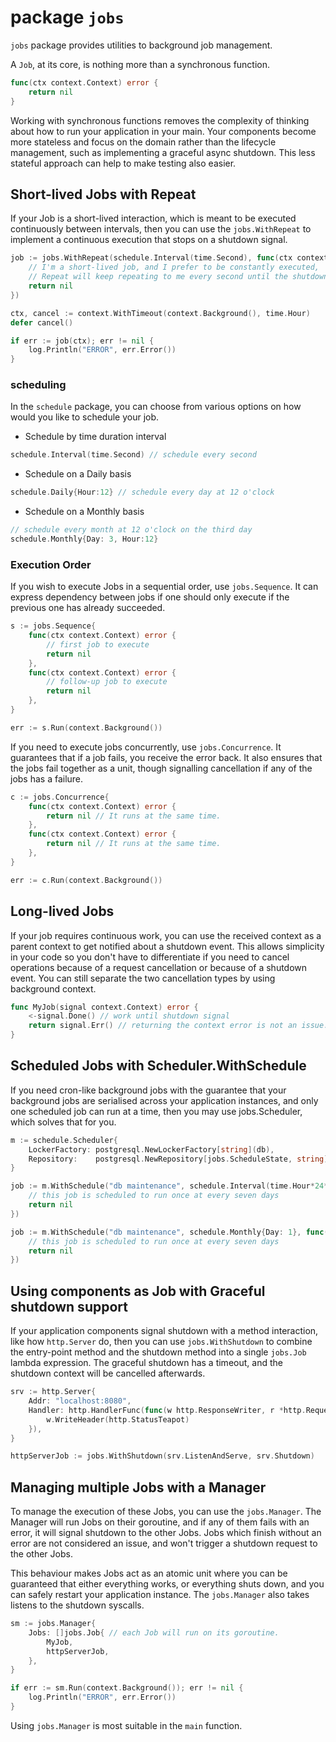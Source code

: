 # package `jobs`

`jobs` package provides utilities to background job management.

A `Job`, at its core, is nothing more than a synchronous function.

```go
func(ctx context.Context) error {
	return nil
}
```

Working with synchronous functions removes the complexity of thinking about how to run your application in your main.
Your components become more stateless and focus on the domain rather than the lifecycle management, such as implementing a graceful async shutdown.
This less stateful approach can help to make testing also easier.

## Short-lived Jobs with Repeat

If your Job is a short-lived interaction, which is meant to be executed continuously between intervals,
then you can use the `jobs.WithRepeat` to implement a continuous execution that stops on a shutdown signal.

```go
job := jobs.WithRepeat(schedule.Interval(time.Second), func(ctx context.Context) error {
	// I'm a short-lived job, and I prefer to be constantly executed,
	// Repeat will keep repeating to me every second until the shutdown is signalled.
	return nil
})

ctx, cancel := context.WithTimeout(context.Background(), time.Hour)
defer cancel()

if err := job(ctx); err != nil {
	log.Println("ERROR", err.Error())
}
```

### scheduling

In the `schedule` package, you can choose from various options on how would you like to schedule your job.

- Schedule by time duration interval
```go
schedule.Interval(time.Second) // schedule every second
```

- Schedule on a Daily basis
```go
schedule.Daily{Hour:12} // schedule every day at 12 o'clock
```

- Schedule on a Monthly basis
```go
// schedule every month at 12 o'clock on the third day
schedule.Monthly{Day: 3, Hour:12} 
```

### Execution Order

If you wish to execute Jobs in a sequential order, use `jobs.Sequence`.
It can express dependency between jobs if one should only execute if the previous one has already succeeded. 

```go
s := jobs.Sequence{
    func(ctx context.Context) error {
        // first job to execute
        return nil
    },
    func(ctx context.Context) error {
        // follow-up job to execute
        return nil
    },
}

err := s.Run(context.Background())
```

If you need to execute jobs concurrently, use `jobs.Concurrence`.
It guarantees that if a job fails, you receive the error back.
It also ensures that the jobs fail together as a unit, 
though signalling cancellation if any of the jobs has a failure.

```go
c := jobs.Concurrence{
    func(ctx context.Context) error {
        return nil // It runs at the same time.
    },
    func(ctx context.Context) error {
        return nil // It runs at the same time.
    },
}

err := c.Run(context.Background())
```


## Long-lived Jobs

If your job requires continuous work, you can use the received context as a parent context to get notified about a shutdown event.
This allows simplicity in your code so you don't have to differentiate if you need to cancel operations because of a request cancellation or because of a shutdown event.
You can still separate the two cancellation types by using background context.

```go
func MyJob(signal context.Context) error {
	<-signal.Done() // work until shutdown signal
	return signal.Err() // returning the context error is not an issue.
}
```

## Scheduled Jobs with Scheduler.WithSchedule

If you need cron-like background jobs with the guarantee that your background jobs are serialised
across your application instances, and only one scheduled job can run at a time,
then you may use jobs.Scheduler, which solves that for you.

```go
m := schedule.Scheduler{
    LockerFactory: postgresql.NewLockerFactory[string](db),
    Repository:    postgresql.NewRepository[jobs.ScheduleState, string]{/* ... */},
}

job := m.WithSchedule("db maintenance", schedule.Interval(time.Hour*24*7), func(ctx context.Context) error {
    // this job is scheduled to run once at every seven days
    return nil
})

job := m.WithSchedule("db maintenance", schedule.Monthly{Day: 1}, func(ctx context.Context) error {
    // this job is scheduled to run once at every seven days
    return nil
})
```

## Using components as Job with Graceful shutdown support

If your application components signal shutdown with a method interaction, like how `http.Server` do,
then you can use `jobs.WithShutdown` to combine the entry-point method and the shutdown method into a single `jobs.Job` lambda expression.
The graceful shutdown has a timeout, and the shutdown context will be cancelled afterwards.

```go
srv := http.Server{
	Addr: "localhost:8080",
	Handler: http.HandlerFunc(func(w http.ResponseWriter, r *http.Request) {
		w.WriteHeader(http.StatusTeapot)
	}),
}

httpServerJob := jobs.WithShutdown(srv.ListenAndServe, srv.Shutdown)
```

## Managing multiple Jobs with a Manager

To manage the execution of these Jobs, you can use the `jobs.Manager`.
The Manager will run Jobs on their goroutine, and if any of them fails with an error,
it will signal shutdown to the other Jobs.
Jobs which finish without an error are not considered an issue,
and won't trigger a shutdown request to the other Jobs.

This behaviour makes Jobs act as an atomic unit where you can be guaranteed that either everything works,
or everything shuts down, and you can safely restart your application instance.
The `jobs.Manager` also takes listens to the shutdown syscalls.

```go
sm := jobs.Manager{
	Jobs: []jobs.Job{ // each Job will run on its goroutine.
		MyJob,
		httpServerJob,
	},
}

if err := sm.Run(context.Background()); err != nil {
	log.Println("ERROR", err.Error())
}
```

Using `jobs.Manager` is most suitable in the `main` function.
